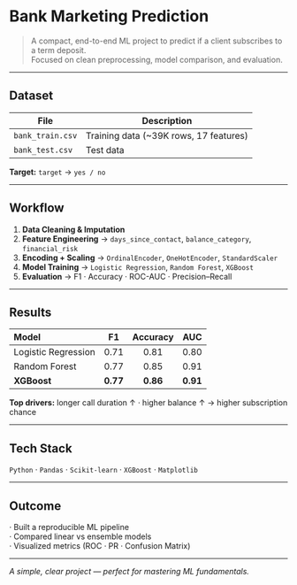 # Bank Marketing Prediction

> A compact, end-to-end ML project to predict if a client subscribes to a term deposit.  
> Focused on clean preprocessing, model comparison, and evaluation.

---

## Dataset

| File | Description |
|------|--------------|
| `bank_train.csv` | Training data (~39K rows, 17 features) |
| `bank_test.csv`  | Test data |

**Target:** `target` → `yes / no`

---

## Workflow

1. **Data Cleaning & Imputation**
2. **Feature Engineering** → `days_since_contact`, `balance_category`, `financial_risk`
3. **Encoding + Scaling** → `OrdinalEncoder`, `OneHotEncoder`, `StandardScaler`
4. **Model Training** → `Logistic Regression`, `Random Forest`, `XGBoost`
5. **Evaluation** → F1 · Accuracy · ROC-AUC · Precision–Recall

---

## Results

| Model | F1 | Accuracy | AUC |
|:--|:--:|:--:|:--:|
| Logistic Regression | 0.71 | 0.81 | 0.80 |
| Random Forest | 0.77 | 0.85 | 0.91 |
| **XGBoost** | **0.77** | **0.86** | **0.91** |

**Top drivers:** longer call duration ↑ · higher balance ↑ → higher subscription chance

---

## Tech Stack

`Python` · `Pandas` · `Scikit-learn` · `XGBoost` · `Matplotlib`

---

## Outcome

· Built a reproducible ML pipeline  
· Compared linear vs ensemble models  
· Visualized metrics (ROC · PR · Confusion Matrix)

---

*A simple, clear project — perfect for mastering ML fundamentals.*
